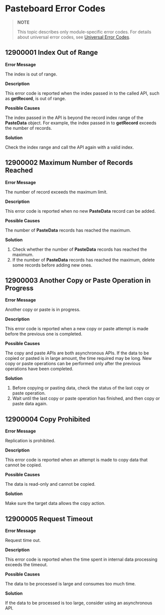 # Pasteboard Error Codes

> **NOTE**
>
> This topic describes only module-specific error codes. For details about universal error codes, see [Universal Error Codes](../errorcode-universal.md).

## 12900001 Index Out of Range

**Error Message**

The index is out of range.

**Description**

This error code is reported when the index passed in to the called API, such as **getRecord**, is out of range.

**Possible Causes**

The index passed in the API is beyond the record index range of the **PasteData** object. For example, the index passed in to **getRecord** exceeds the number of records.

**Solution**

Check the index range and call the API again with a valid index.

## 12900002 Maximum Number of Records Reached

**Error Message**

The number of record exceeds the maximum limit.

**Description**

This error code is reported when no new **PasteData** record can be added.

**Possible Causes**

The number of **PasteData** records has reached the maximum.

**Solution**

1. Check whether the number of **PasteData** records has reached the maximum.
2. If the number of **PasteData** records has reached the maximum, delete some records before adding new ones.

## 12900003 Another Copy or Paste Operation in Progress

**Error Message**

Another copy or paste is in progress.

**Description**

This error code is reported when a new copy or paste attempt is made before the previous one is completed.

**Possible Causes**

The copy and paste APIs are both asynchronous APIs. If the data to be copied or pasted is in large amount, the time required may be long. New copy or paste operations can be performed only after the previous operations have been completed.

**Solution**

1. Before copying or pasting data, check the status of the last copy or paste operation.
2. Wait until the last copy or paste operation has finished, and then copy or paste data again.

## 12900004 Copy Prohibited

**Error Message**

Replication is prohibited.

**Description**

This error code is reported when an attempt is made to copy data that cannot be copied.

**Possible Causes**

The data is read-only and cannot be copied.

**Solution**

Make sure the target data allows the copy action.

## 12900005 Request Timeout

**Error Message**

Request time out.

**Description**

This error code is reported when the time spent in internal data processing exceeds the timeout.

**Possible Causes**

The data to be processed is large and consumes too much time.

**Solution**

If the data to be processed is too large, consider using an asynchronous API.
